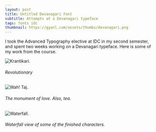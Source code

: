 ```yaml
---
layout: post
title: Untitled Devanagari Font
subtitle: Attempts at a Devanagari typeface
tags: fonts idc
thumbnail: https://gyanl.com/assets/thumbs/devanagari.png
---
```


I took the Advanced Typography elective at IDC in my second semester, and spent two weeks working on a Devanagari typeface. Here is some of my work from the course.

![Krantikari.](https://gyanl.com/assets/utf-krantikari.png)

###### Revolutionary

![Wah! Taj.](https://gyanl.com/assets/utf-wahtaj.png)

###### The monument of love. Also, tea.

![Waterfall.](https://gyanl.com/assets/utf-waterfall.png)

###### Waterfall view of some of the finished characters.
